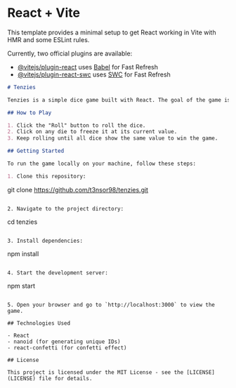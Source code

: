 # React + Vite

This template provides a minimal setup to get React working in Vite with HMR and some ESLint rules.

Currently, two official plugins are available:

- [@vitejs/plugin-react](https://github.com/vitejs/vite-plugin-react/blob/main/packages/plugin-react/README.md) uses [Babel](https://babeljs.io/) for Fast Refresh
- [@vitejs/plugin-react-swc](https://github.com/vitejs/vite-plugin-react-swc) uses [SWC](https://swc.rs/) for Fast Refresh

```markdown
# Tenzies

Tenzies is a simple dice game built with React. The goal of the game is to roll the dice until all dice show the same value. You can freeze individual dice at their current value between rolls by clicking on them.

## How to Play

1. Click the "Roll" button to roll the dice.
2. Click on any die to freeze it at its current value.
3. Keep rolling until all dice show the same value to win the game.

## Getting Started

To run the game locally on your machine, follow these steps:

1. Clone this repository:
```

git clone https://github.com/t3nsor98/tenzies.git

```

2. Navigate to the project directory:

```

cd tenzies

```

3. Install dependencies:

```

npm install

```

4. Start the development server:

```

npm start

```

5. Open your browser and go to `http://localhost:3000` to view the game.

## Technologies Used

- React
- nanoid (for generating unique IDs)
- react-confetti (for confetti effect)

## License

This project is licensed under the MIT License - see the [LICENSE](LICENSE) file for details.
```

